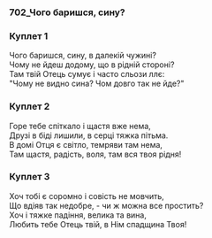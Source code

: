 ### 702_Чого баришся, сину?
### Куплет 1
Чого баришся, сину, в далекій чужині? <br/>Чому не йдеш додому, що в рідній стороні? <br/>Там твій Отець сумує і часто сльози ллє: <br/>"Чому не видно сина? Чом довго так не йде?"
### Куплет 2
Горе тебе спіткало і щастя вже нема, <br/>Друзі в біді лишили, в серці тяжка пітьма. <br/>В домі Отця є світло, темряви там нема, <br/>Там щастя, радість, воля, там вся твоя рідня!
### Куплет 3
Хоч тобі є соромно і совість не мовчить, <br/>Що вдіяв так недобре, - чи ж можна все простить? <br/>Хоч і тяжке падіння, велика та вина, <br/>Любить тебе Отець твій, в Нім спадщина Твоя!
